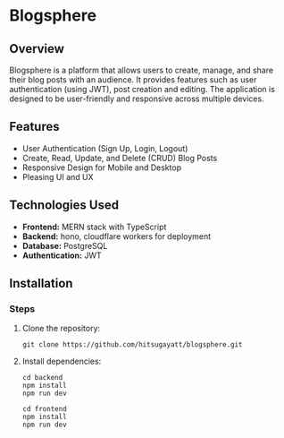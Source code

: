 # Blogsphere

## Overview
Blogsphere is a platform that allows users to create, manage, and share their blog posts with an audience. It provides features such as user authentication (using JWT), post creation and editing. The application is designed to be user-friendly and responsive across multiple devices.

## Features
- User Authentication (Sign Up, Login, Logout)
- Create, Read, Update, and Delete (CRUD) Blog Posts
- Responsive Design for Mobile and Desktop
- Pleasing UI and UX 

## Technologies Used
- **Frontend:** MERN stack with TypeScript
- **Backend:** hono, cloudflare workers for deployment
- **Database:** PostgreSQL 
- **Authentication:** JWT

## Installation

### Steps
1. Clone the repository:
   ```
   git clone https://github.com/hitsugayatt/blogsphere.git
   ```
2. Install dependencies:
   ```
   cd backend
   npm install
   npm run dev
   ```
   ```
   cd frontend
   npm install
   npm run dev
   ``` 

